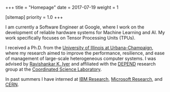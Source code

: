 +++
title = "Homepage"
date = 2017-07-19
weight = 1

[sitemap]
  priority = 1.0
+++

I am currently a Software Engineer at Google, where I work on the development of reliable hardware
systems for Machine Learning and AI. My work specifically focuses on Tensor Processing Units
(TPUs).

I received a Ph.D. from the [University of Illinois at Urbana-Champaign][uiuc], where my
research aimed to improve the performance, resilience, and ease of management of large-scale
heterogeneous computer systems. I was advised by [Ravishankar K. Iyer][rkiyer] and affiliated
with the [DEPEND][] research group at the [Coordinated Science Laboratory][csl].

In past summers I have interned at [IBM Research][ibm], [Microsoft Research][msr], and [CERN][].


[uiuc]: https://illinois.edu
[cs@uiuc]: https://cs.illinois.edu
[rkiyer]: https://ece.illinois.edu/about/directory/faculty/rkiyer
[depend]: http://publish.illinois.edu/csldepend/
[csl]: http://csl.illinois.edu/
[cern]: https://cern.ch
[msr]: http://research.microsoft.com
[ibm]: http://ibm.com


[uiuc]: https://illinois.edu
[cs@uiuc]: https://cs.illinois.edu
[rkiyer]: https://ece.illinois.edu/about/directory/faculty/rkiyer
[depend]: http://publish.illinois.edu/csldepend/
[csl]: http://csl.illinois.edu/
[cern]: https://cern.ch
[msr]: http://research.microsoft.com
[ibm]: http://ibm.com

